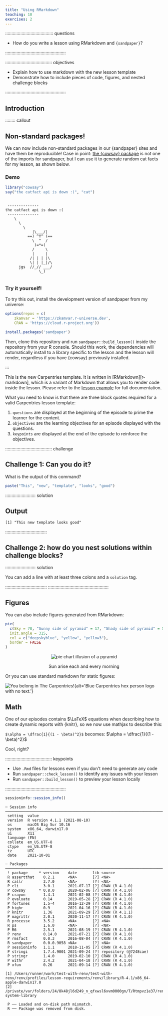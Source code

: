 ```yaml
---
title: "Using RMarkdown"
teaching: 10
exercises: 2
---
```


:::::::::::::::::::::::::::::::::::::: questions 

- How do you write a lesson using RMarkdown and `{sandpaper}`?

::::::::::::::::::::::::::::::::::::::::::::::::

::::::::::::::::::::::::::::::::::::: objectives

- Explain how to use markdown with the new lesson template
- Demonstrate how to include pieces of code, figures, and nested challenge blocks

::::::::::::::::::::::::::::::::::::::::::::::::

## Introduction


:::::::: callout

## Non-standard packages!

We can now include non-standard packages in our {sandpaper} sites and have them
be reproducible! Case in point: [the {cowsay} 
package](https://cran.r-project.org/package=cowsay) is not one of the imports
for sandpaper, but I can use it to generate random cat facts for my lesson, as
shown below.

### Demo


```r
library("cowsay")
say("the catfact api is down :(", "cat")
```

```{.output}

 -------------- 
the catfact api is down :( 
 --------------
    \
      \
        \
            |\___/|
          ==) ^Y^ (==
            \  ^  /
             )=*=(
            /     \
            |     |
           /| | | |\
           \| | |_|/\
      jgs  //_// ___/
               \_)
  
```

### Try it yourself!

To try this out, install the development version of sandpaper from my universe:


```r
options(repos = c(
    zkamvar = 'https://zkamvar.r-universe.dev',
    CRAN = 'https://cloud.r-project.org'))

install.packages('sandpaper')
```

Then, clone this repository and run `sandpaper::build_lesson()` inside the 
repository from your R console. Should this work, the dependencies will 
automatically install to a library specific to the lesson and the lesson will
render, regardless if you have {cowsay} previously installed.

:::


This is the new Carpentries template. It is written in [RMarkdown][r-markdown],
which is a variant of Markdown that allows you to render code inside the
lesson. Please refer to the [lesson
example](https://carpentries.github.io/lesson-example) for full documentation.

What you need to know is that there are three block quotes required for a valid
Carpentries lesson template:

 1. `questions` are displayed at the beginning of the episode to prime the
    learner for the content.
 2. `objectives` are the learning objectives for an episode displayed with
    the questions.
 3. `keypoints` are displayed at the end of the episode to reinforce the
    objectives.

::::::::::::::::::::::::::::::::::::: challenge 

## Challenge 1: Can you do it?

What is the output of this command?


```r
paste("This", "new", "template", "looks", "good")
```

:::::::::::::::::::::::: solution 

## Output
 

```{.output}
[1] "This new template looks good"
```

:::::::::::::::::::::::::::::::::


## Challenge 2: how do you nest solutions within challenge blocks?

:::::::::::::::::::::::: solution 

You can add a line with at least three colons and a `solution` tag.

:::::::::::::::::::::::::::::::::
::::::::::::::::::::::::::::::::::::::::::::::::

## Figures

You can also include figures generated from RMarkdown:


```r
pie(
  c(Sky = 78, "Sunny side of pyramid" = 17, "Shady side of pyramid" = 5), 
  init.angle = 315, 
  col = c("deepskyblue", "yellow", "yellow3"), 
  border = FALSE
)
```

<div class="figure" style="text-align: center">
<img src="fig/01-introduction-rendered-pyramid-1.png" alt="pie chart illusion of a pyramid"  />
<p class="caption">Sun arise each and every morning</p>
</div>

Or you can use standard markdown for static figures:

![You belong in The Carpentries!](https://raw.githubusercontent.com/carpentries/logo/master/Badge_Carpentries.svg){alt='Blue Carpentries hex person logo with no text.'}


## Math

One of our episodes contains $\LaTeX$ equations when describing how to create
dynamic reports with {knitr}, so we now use mathjax to describe this:

`$\alpha = \dfrac{1}{(1 - \beta)^2}$` becomes: $\alpha = \dfrac{1}{(1 - \beta)^2}$

Cool, right?

::::::::::::::::::::::::::::::::::::: keypoints 

- Use `.Rmd` files for lessons even if you don't need to generate any code
- Run `sandpaper::check_lesson()` to identify any issues with your lesson
- Run `sandpaper::build_lesson()` to preview your lesson locally

::::::::::::::::::::::::::::::::::::::::::::::::


```r
sessioninfo::session_info()
```

```{.output}
─ Session info ───────────────────────────────────────────────────────────────────────────────────
 setting  value                       
 version  R version 4.1.1 (2021-08-10)
 os       macOS Big Sur 10.16         
 system   x86_64, darwin17.0          
 ui       X11                         
 language (EN)                        
 collate  en_US.UTF-8                 
 ctype    en_US.UTF-8                 
 tz       UTC                         
 date     2021-10-01                  

─ Packages ───────────────────────────────────────────────────────────────────────────────────────
 ! package     * version    date       lib source               
 R assertthat    0.2.1      <NA>       [?] <NA>                 
 R callr         3.7.0      <NA>       [?] <NA>                 
 P cli           3.0.1      2021-07-17 [?] CRAN (R 4.1.0)       
 P cowsay      * 0.8.0      2020-02-06 [?] CRAN (R 4.1.0)       
 P crayon        1.4.1      2021-02-08 [?] CRAN (R 4.1.0)       
 P evaluate      0.14       2019-05-28 [?] CRAN (R 4.1.0)       
 P fortunes      1.5-4      2016-12-29 [?] CRAN (R 4.1.0)       
 P highr         0.9        2021-04-16 [?] CRAN (R 4.1.0)       
 P knitr         1.36       2021-09-29 [?] CRAN (R 4.1.1)       
 P magrittr      2.0.1      2020-11-17 [?] CRAN (R 4.1.0)       
 R processx      3.5.2      <NA>       [?] <NA>                 
 R ps            1.6.0      <NA>       [?] <NA>                 
 P R6            2.5.1      2021-08-19 [?] CRAN (R 4.1.0)       
 P renv          0.14.0     2021-07-21 [?] CRAN (R 4.1.0)       
 P rmsfact       0.0.3      2016-08-04 [?] CRAN (R 4.1.0)       
 R sandpaper     0.0.0.9058 <NA>       [?] <NA>                 
 P sessioninfo   1.1.1      2018-11-05 [?] CRAN (R 4.1.0)       
 P stringi       1.7.4.9001 2021-09-24 [?] repository (@7248cae)
 P stringr       1.4.0      2019-02-10 [?] CRAN (R 4.1.0)       
 P withr         2.4.2      2021-04-18 [?] CRAN (R 4.1.0)       
 P xfun          0.26       2021-09-14 [?] CRAN (R 4.1.0)       

[1] /Users/runner/work/test-with-renv/test-with-renv/renv/profiles/lesson-requirements/renv/library/R-4.1/x86_64-apple-darwin17.0
[2] /private/var/folders/24/8k48jl6d249_n_qfxwsl6xvm0000gn/T/Rtmpvz1e37/renv-system-library

 P ── Loaded and on-disk path mismatch.
 R ── Package was removed from disk.
```


